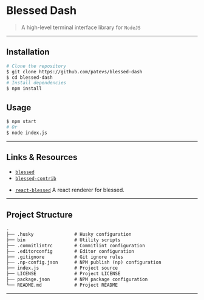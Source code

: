 # Blessed Dash

> A high-level terminal interface library for `NodeJS`

---

## Installation

```bash
# Clone the repository
$ git clone https://github.com/patevs/blessed-dash
$ cd blessed-dash
# Install dependencies
$ npm install
```

## Usage

```bash
$ npm start
# Or
$ node index.js
```

---

## Links & Resources

* [`blessed`](https://github.com/chjj/blessed)
* [`blessed-contrib`](https://github.com/yaronn/blessed-contrib)

[](.)

* [`react-blessed`](https://github.com/Yomguithereal/react-blessed) A react renderer for blessed.

---

## Project Structure

```md
.
├── .husky               # Husky configuration
├── bin                  # Utility scripts
├── .commitlintrc        # Commitlint configuration
├── .editorconfig        # Editor configuration
├── .gitignore           # Git ignore rules
├── .np-config.json      # NPM publish (np) configuration
├── index.js             # Project source
├── LICENSE              # Project LICENSE
├── package.json         # NPM package configuration
└── README.md            # Project README
```

---
